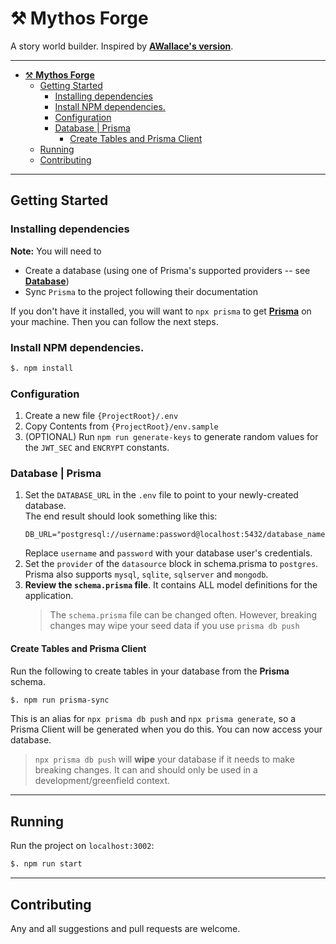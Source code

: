 # ⚒ **Mythos Forge**

A story world builder. Inspired by [**AWallace's version**](https://github.com/vawallace/novel-manager).

---

- [⚒ **Mythos Forge**](#-mythos-forge)
  - [Getting Started](#getting-started)
    - [Installing dependencies](#installing-dependencies)
    - [Install NPM dependencies.](#install-npm-dependencies)
    - [Configuration](#configuration)
    - [Database | Prisma](#database--prisma)
      - [Create Tables and Prisma Client](#create-tables-and-prisma-client)
  - [Running](#running)
  - [Contributing](#contributing)

---

## Getting Started
### Installing dependencies
**Note:** You will need to
* Create a database (using one of Prisma's supported providers -- see [**Database**](#database--prisma))
* Sync `Prisma` to the project following their documentation

If you don't have it installed, you will want to `npx prisma` to get [**Prisma**](https://pris.ly/d/getting-started) on your machine. Then you can follow the next steps.

### Install NPM dependencies.
```bash
$. npm install 
```


### Configuration

1. Create a new file `{ProjectRoot}/.env` 
2. Copy Contents from `{ProjectRoot}/env.sample` 
3. (OPTIONAL) Run `npm run generate-keys` to generate random values for the `JWT_SEC` and `ENCRYPT` constants.

### Database | Prisma
1. Set the `DATABASE_URL` in the `.env` file to point to your newly-created database.\
   The end result should look something like this:
   ```
   DB_URL="postgresql://username:password@localhost:5432/database_name"
   ```
   Replace `username` and `password` with your database user's credentials.
2. Set the `provider` of the `datasource` block in schema.prisma to `postgres`.\
   Prisma also supports `mysql`, `sqlite`, `sqlserver` and `mongodb`.
3. **Review the `schema.prisma` file**. It contains ALL model definitions for the application.
   > The `schema.prisma` file can be changed often. However, breaking changes may wipe your seed data if you use `prisma db push`

#### Create Tables and Prisma Client
Run the following to create tables in your database from the **Prisma** schema.
```bash
$. npm run prisma-sync
```
This is an alias for `npx prisma db push` and `npx prisma generate`, so a Prisma Client will be generated when you do this. You can now access your database.

> `npx prisma db push` will **wipe** your database if it needs to make breaking changes. It can and should only be used in a development/greenfield context. 


---

## Running
Run the project on `localhost:3002`:
```bash
$. npm run start
```

---

## Contributing
Any and all suggestions and pull requests are welcome. 
